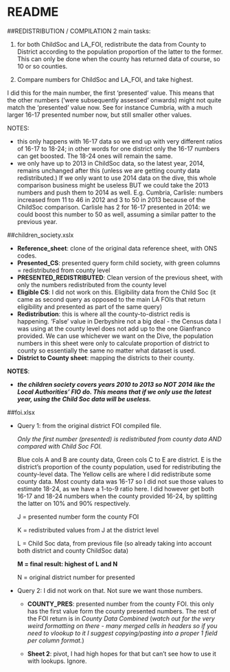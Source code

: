 README======##REDISTRIBUTION / COMPILATION2 main tasks:1. for both ChildSoc and LA_FOI, redistribute the data from County to District according to the population proportion of the latter to the former. This can only be done when the county has returned data of course, so 10 or so counties.2. Compare numbers for ChildSoc and LA_FOI, and take highest.I did this for the main number, the first ‘presented’ value.This means that the other numbers (‘were subsequently assessed’ onwards) might not quite match the ‘presented’ value now. See for instance Cumbria, with a much larger 16-17 presented number now, but still smaller other values.NOTES:- this only happens with 16-17 data so we end up with very different ratios of 16-17 to 18-24; in other words for one district only the 16-17 numbers can get boosted. The 18-24 ones will remain the same.- we only have up to 2013 in ChildSoc data, so the latest year, 2014, remains unchanged after this (unless we are getting county data redistributed.)If we only want to use 2014 data on the dive, this whole comparison business might be useless BUT we could take the 2013 numbers and push them to 2014 as well.E.g. Cumbria, Carlisle: numbers increased from 11 to 46 in 2012 and 3 to 50 in 2013 because of the ChildSoc comparison. Carlisle has 2 for 16-17 presented in 2014: we could boost this number to 50 as well, assuming a similar patter to the previous year.##children_society.xslx- **Reference_sheet**: clone of the original data reference sheet, with ONS codes.- **Presented_CS**: presented query form child society, with green columns = redistributed from county level- **PRESENTED_REDISTRIBUTED**: Clean version of the previous sheet, with only the numbers redistributed from the county level- **Eligible CS**: I did not work on this. Eligibility data from the Child Soc (it came as second query as opposed to the main LA FOIs that return eligibility and presented as part of the same query)- **Redistribution**: this is where all the county-to-district redis is happening.‘False’ value in Derbyshire not a big deal - the Census data I was using at the county level does not add up to the one Gianfranco provided. We can use whichever we want on the Dive, the population numbers in this sheet were only to calculate proportion of district to county so essentially the same no matter what dataset is used.- **District to County sheet**: mapping the districts to their county.**NOTES**:- **_the children society covers years 2010 to 2013 so NOT 2014 like the Local Authorities’ FIO do. This means that if we only use the latest year, using the Child Soc data will be useless._**##foi.xlsx- Query 1: from the original district FOI compiled file.  _Only the first number (presented) is redistributed from county data AND compared with Child Soc FOI._  Blue cols A and B are county data, Green cols C to E are district. E is the district’s proportion of the county population, used for redistributing the county-level data.  The Yellow cells are where I did redistribute some county data.  Most county data was 16-17 so I did not sue those values to estimate 18-24, as we have a 1-to-9 ratio here.  I did however get both 16-17 and 18-24 numbers when the county provided 16-24, by splitting the latter on 10% and 90% respectively.  J = presented number form the county FOI  K = redistributed values from J at the district level  L = Child Soc data, from previous file (so already taking into account both district and county ChildSoc data)  **M = final result: highest of L and N**  N = original district number for presented- Query 2: I did not work on that. Not sure we want those numbers.  - **COUNTY_PRES**: presented number from the county FOI. this only has the first value form the county presented numbers. The rest of the FOI return is in _County Data Combined_ (_watch out for the very weird formatting on there - many merged cells in headers so if you need to vlookup to it I suggest copying/pasting into a proper 1 field per column format._)  - **Sheet 2**: pivot, I had high hopes for that but can’t see how to use it with lookups. Ignore.